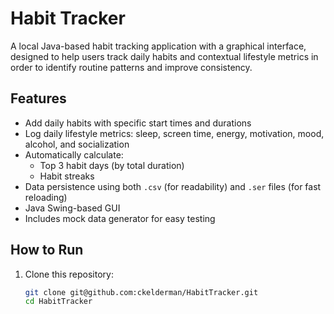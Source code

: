 # Habit Tracker

A local Java-based habit tracking application with a graphical interface, designed to help users track daily habits and contextual lifestyle metrics in order to identify routine patterns and improve consistency.

## Features

- Add daily habits with specific start times and durations
- Log daily lifestyle metrics: sleep, screen time, energy, motivation, mood, alcohol, and socialization
- Automatically calculate:
  - Top 3 habit days (by total duration)
  - Habit streaks
- Data persistence using both `.csv` (for readability) and `.ser` files (for fast reloading)
- Java Swing-based GUI
- Includes mock data generator for easy testing

## How to Run

1. Clone this repository:
   ```bash
   git clone git@github.com:ckelderman/HabitTracker.git
   cd HabitTracker
